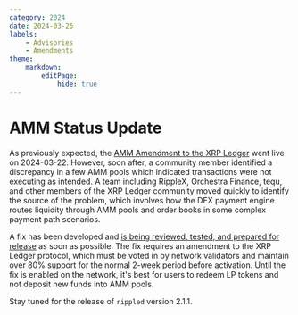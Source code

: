 ```yaml
---
category: 2024
date: 2024-03-26
labels:
    - Advisories
    - Amendments
theme:
    markdown:
        editPage:
            hide: true
---
```

# AMM Status Update

As previously expected, the [AMM Amendment to the XRP Ledger](./get-ready-for-amm.md) went live on 2024-03-22. However, soon after, a community member identified a discrepancy in a few AMM pools which indicated transactions were not executing as intended. A team including RippleX, Orchestra Finance, tequ, and other members of the XRP Ledger community moved quickly to identify the source of the problem, which involves how the DEX payment engine routes liquidity through AMM pools and order books in some complex payment path scenarios. 

A fix has been developed and [is being reviewed, tested, and prepared for release](https://github.com/XRPLF/rippled/pull/4968) as soon as possible. The fix requires an amendment to the XRP Ledger protocol, which must be voted in by network validators and maintain over 80% support for the normal 2-week period before activation. Until the fix is enabled on the network, it's best for users to redeem LP tokens and not deposit new funds into AMM pools.

Stay tuned for the release of `rippled` version 2.1.1.
